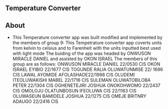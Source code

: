 ## Temperature Converter 
## About
* This Temperature converter app was built modified and implemented by the members of group 9:
This Tempetrature converter app coverts units from kelvin to celsius and to Farenheit with the units inputted best used with light mode
The buiding of the app was headed by ONWUSON MIRACLE DANIEL and assisted by OKON ISRAEL
The members of this group are as follows:
ONWUSON MIRACLE DANIEL 22/0530 CIS
OKON ISRAEL EYIBIO 22/1677 CIS
TOGUNDE RALIA OLUWATUNMISE 22/ 1696 CIS
LAWAL AYOMIDE AFOLASHADE22/1998 CIS
OLUDEMI ITEOLUWAKISHI MABEL 22/1716 CIS
SULEMAN OLUWATOBILOBA PETER 22/1304 CIS
OGHENETEJIRI JOSHUA ONOKOHWOMO 22/2437 CIS
OMOLOJU OLATUNBOSUN IFEOLUWA CIS 22/1183 CIS
OLUWASEUN BAMIDELE JOSHUA 22/1275 CIS
OMEJE BRITNRY ADAUGO 22/2416 CIS
